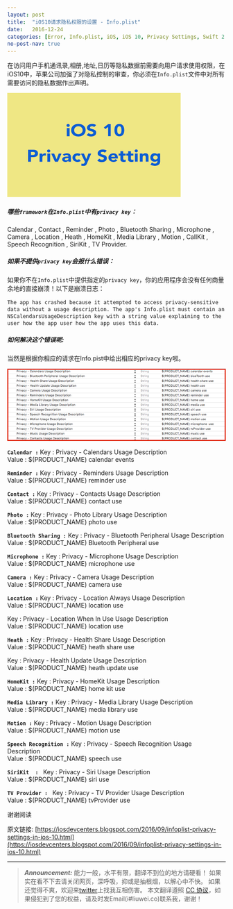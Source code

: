```yaml
---
layout: post
title:  "iOS10请求隐私权限的设置 - Info.plist"
date:   2016-12-24
categories: [Error, Info.plist, iOS, iOS 10, Privacy Settings, Swift 2.3, Swift 3.0, Xcode 8.0]
no-post-nav: true
---
```


在访问用户手机通讯录,相册,地址,日历等隐私数据前需要向用户请求使用权限，在iOS10中，苹果公司加强了对隐私控制的审查，你必须在`Info.plist`文件中对所有需要访问的隐私数据作出声明。

![Image](/assets/images/20161224/ios10.png)

##### 哪些`framework`在`Info.plist`中有`privacy key`：

Calendar , Contact , Reminder , Photo , Bluetooth Sharing , Microphone , Camera , Location , Heath , HomeKit , Media Library , Motion , CallKit , Speech Recognition , SiriKit , TV Provider.

##### 如果不提供`privacy key`会报什么错误：

如果你不在`Info.plist`中提供指定的`privacy key`，你的应用程序会没有任何商量余地的直接崩溃！以下是崩溃日志：

```
The app has crashed because it attempted to access privacy-sensitive data without a usage description. The app's Info.plist must contain an NSCalendarsUsageDescription key with a string value explaining to the user how the app user how the app uses this data.
```

##### 如何解决这个错误呢:

当然是根据你相应的请求在Info.pist中给出相应的privacy key啦。

![Image](/assets/images/20161224/privacykeys.png)

**`Calendar :`**
Key      :  Privacy - Calendars Usage Description    
Value  :  $(PRODUCT_NAME) calendar events

**`Reminder :`**
Key      :   Privacy - Reminders Usage Description    
Value  :   $(PRODUCT_NAME) reminder use

**`Contact :`**
Key       :   Privacy - Contacts Usage Description     
Value    :  $(PRODUCT_NAME) contact use

**`Photo :`**
Key       :  Privacy - Photo Library Usage Description    
Value   :  $(PRODUCT_NAME) photo use

**`Bluetooth Sharing :`**
Key       :  Privacy - Bluetooth Peripheral Usage Description     
Value   :  $(PRODUCT_NAME) Bluetooth Peripheral use

**`Microphone :`**
Key        :  Privacy - Microphone Usage Description    
Value    :  $(PRODUCT_NAME) microphone use

**`Camera :`**
Key       :  Privacy - Camera Usage Description   
Value   :  $(PRODUCT_NAME) camera use

**`Location :`**
Key      :  Privacy - Location Always Usage Description   
Value  :  $(PRODUCT_NAME) location use

Key       :  Privacy - Location When In Use Usage Description   
Value   :  $(PRODUCT_NAME) location use

**`Heath :`**
Key      :  Privacy - Health Share Usage Description   
Value  :  $(PRODUCT_NAME) heath share use

Key      :  Privacy - Health Update Usage Description   
Value  :  $(PRODUCT_NAME) heath update use

**`HomeKit :`**
Key      :  Privacy - HomeKit Usage Description   
Value  :  $(PRODUCT_NAME) home kit use

**`Media Library :`**
Key      :  Privacy - Media Library Usage Description   
Value  :  $(PRODUCT_NAME) media library use

**`Motion :`**
Key      :  Privacy - Motion Usage Description   
Value  :  $(PRODUCT_NAME) motion use

**`Speech Recognition :`**
Key      :  Privacy - Speech Recognition Usage Description   
Value  :  $(PRODUCT_NAME) speech use

**`SiriKit  : `**
Key      :  Privacy - Siri Usage Description  
Value  :  $(PRODUCT_NAME) siri use

**`TV Provider : `**
Key      :  Privacy - TV Provider Usage Description   
Value  :  $(PRODUCT_NAME) tvProvider use

谢谢阅读

原文链接: [https://iosdevcenters.blogspot.com/2016/09/infoplist-privacy-settings-in-ios-10.html](https://iosdevcenters.blogspot.com/2016/09/infoplist-privacy-settings-in-ios-10.html)

---
> ***Announcement:***
> 能力一般，水平有限，翻译不到位的地方请硬看！
> 如果实在看不下去请关闭网页，深呼吸，抑或是抽根烟，以解心中不快。
> 如果还觉得不爽，欢迎来[twitter](https://twitter.com/AwesomeEpisode)上找我互相伤害。
> 本文翻译遵照 [CC 协议](https://zh.wikipedia.org/wiki/Wikipedia:CC)，如果侵犯到了您的权益，请及时发Email(i#liuwei.co)联系我，谢谢！









